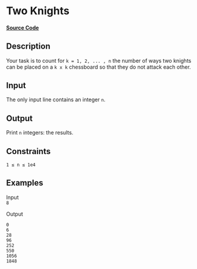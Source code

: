 # Two Knights

#### [Source Code](https://github.com/beephsupreme/cses-rust/blob/master/src/solutions/two_knights.rs)

## Description

Your task is to count for `k = 1, 2, ... , n` the number of ways two knights can be placed on
a `k x k` chessboard so that they do not attack each other.

## Input

The only input line contains an integer `n`.

## Output

Print `n` integers: the results.

## Constraints

`1 ≤ n ≤ 1e4`

## Examples

Input  
`8`

Output

```
0  
6  
28  
96  
252  
550  
1056  
1848  
```  
